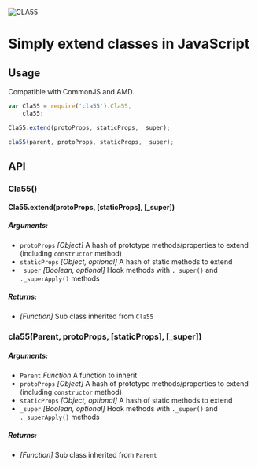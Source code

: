![CLA55](http://brix.github.io/images/cla55.png "")

# Simply extend classes in JavaScript


## Usage

Compatible with CommonJS and AMD.

```js
var Cla55 = require('cla55').Cla55,
    cla55;

Cla55.extend(protoProps, staticProps, _super);

cla55(parent, protoProps, staticProps, _super); 
```

## API

### Cla55()

#### Cla55.extend(protoProps, [staticProps], [_super])

##### Arguments:

* ```protoProps``` *[Object]* A hash of prototype methods/properties to extend (including ```constructor``` method)
* ```staticProps``` *[Object, optional]* A hash of static methods to extend
* ```_super``` *[Boolean, optional]*  Hook methods with ```._super()``` and ```._superApply()``` methods

##### Returns:

* *[Function]* Sub class inherited from ```Cla55```

### cla55(Parent, protoProps, [staticProps], [_super])

##### Arguments:

* ```Parent``` *Function* A function to inherit
* ```protoProps``` *[Object]* A hash of prototype methods/properties to extend (including ```constructor``` method)
* ```staticProps``` *[Object, optional]* A hash of static methods to extend
* ```_super``` *[Boolean, optional]*  Hook methods with ```._super()``` and ```._superApply()``` methods

##### Returns:

* *[Function]* Sub class inherited from ```Parent```
